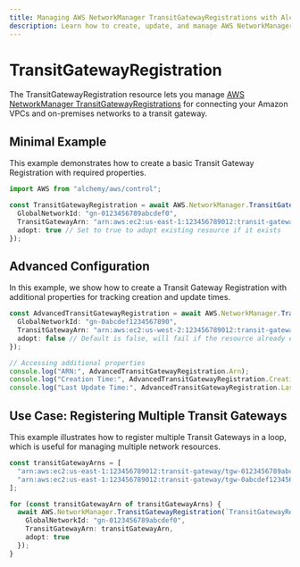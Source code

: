 ```yaml
---
title: Managing AWS NetworkManager TransitGatewayRegistrations with Alchemy
description: Learn how to create, update, and manage AWS NetworkManager TransitGatewayRegistrations using Alchemy Cloud Control.
---
```


# TransitGatewayRegistration

The TransitGatewayRegistration resource lets you manage [AWS NetworkManager TransitGatewayRegistrations](https://docs.aws.amazon.com/networkmanager/latest/userguide/) for connecting your Amazon VPCs and on-premises networks to a transit gateway.

## Minimal Example

This example demonstrates how to create a basic Transit Gateway Registration with required properties.

```ts
import AWS from "alchemy/aws/control";

const TransitGatewayRegistration = await AWS.NetworkManager.TransitGatewayRegistration("MyTransitGatewayRegistration", {
  GlobalNetworkId: "gn-0123456789abcdef0",
  TransitGatewayArn: "arn:aws:ec2:us-east-1:123456789012:transit-gateway/tgw-0123456789abcdef0",
  adopt: true // Set to true to adopt existing resource if it exists
});
```

## Advanced Configuration

In this example, we show how to create a Transit Gateway Registration with additional properties for tracking creation and update times.

```ts
const AdvancedTransitGatewayRegistration = await AWS.NetworkManager.TransitGatewayRegistration("AdvancedTransitGatewayRegistration", {
  GlobalNetworkId: "gn-0abcdef1234567890",
  TransitGatewayArn: "arn:aws:ec2:us-west-2:123456789012:transit-gateway/tgw-0abcdef1234567890",
  adopt: false // Default is false, will fail if the resource already exists
});

// Accessing additional properties
console.log("ARN:", AdvancedTransitGatewayRegistration.Arn);
console.log("Creation Time:", AdvancedTransitGatewayRegistration.CreationTime);
console.log("Last Update Time:", AdvancedTransitGatewayRegistration.LastUpdateTime);
```

## Use Case: Registering Multiple Transit Gateways

This example illustrates how to register multiple Transit Gateways in a loop, which is useful for managing multiple network resources.

```ts
const transitGatewayArns = [
  "arn:aws:ec2:us-east-1:123456789012:transit-gateway/tgw-0123456789abcdef0",
  "arn:aws:ec2:us-east-1:123456789012:transit-gateway/tgw-0abcdef1234567890"
];

for (const transitGatewayArn of transitGatewayArns) {
  await AWS.NetworkManager.TransitGatewayRegistration(`TransitGatewayRegistration-${transitGatewayArn.split("/").pop()}`, {
    GlobalNetworkId: "gn-0123456789abcdef0",
    TransitGatewayArn: transitGatewayArn,
    adopt: true
  });
}
```